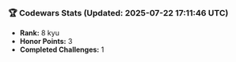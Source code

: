 ### 🏆 Codewars Stats (Updated: 2025-07-22 17:11:46 UTC)

- **Rank:** 8 kyu
- **Honor Points:** 3
- **Completed Challenges:** 1

